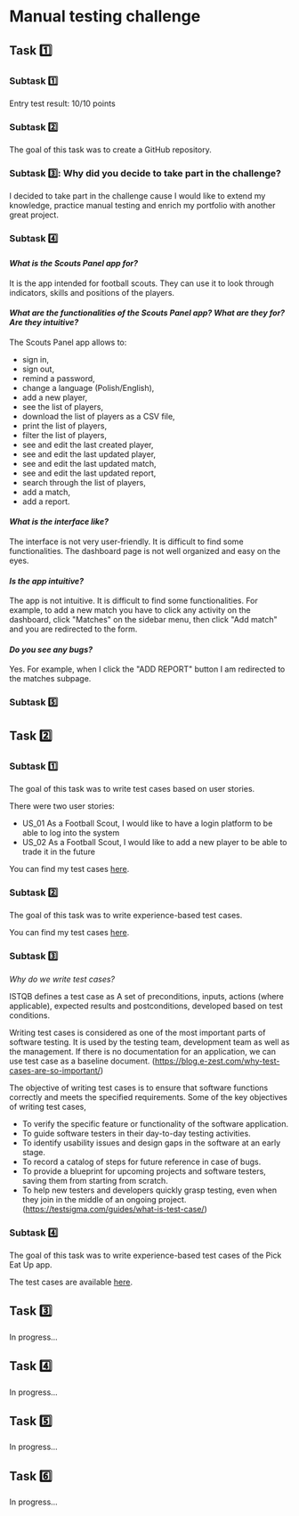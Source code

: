 # Manual testing challenge

## Task 1️⃣

### Subtask 1️⃣

Entry test result: 10/10 points

### Subtask 2️⃣ 

The goal of this task was to create a GitHub repository.

### Subtask 3️⃣: Why did you decide to take part in the challenge?

I decided to take part in the challenge cause I would like to extend my knowledge, practice manual testing and enrich my portfolio with another great project.

### Subtask 4️⃣

#### *What is the Scouts Panel app for?*

It is the app intended for football scouts. They can use it to look through indicators, skills and positions of the players.

#### *What are the functionalities of the Scouts Panel app? What are they for? Are they intuitive?*

The Scouts Panel app allows to:
- sign in,
- sign out,
- remind a password,
- change a language (Polish/English),
- add a new player,
- see the list of players,
- download the list of players as a CSV file,
- print the list of players,
- filter the list of players,
- see and edit the last created player,
- see and edit the last updated player,
- see and edit the last updated match,
- see and edit the last updated report,
- search through the list of players,
- add a match,
- add a report.

#### *What is the interface like?*

The interface is not very user-friendly. It is difficult to find some functionalities. The dashboard page is not well organized and easy on the eyes.

#### *Is the app intuitive?*

The app is not intuitive. It is difficult to find some functionalities. For example, to add a new match you have to click any activity on the dashboard, click "Matches" on the sidebar menu, then click "Add match" and you are redirected to the form.

#### *Do you see any bugs?*

Yes. For example, when I click the "ADD REPORT" button I am redirected to the matches subpage.

### Subtask 5️⃣

## Task 2️⃣

### Subtask 1️⃣

The goal of this task was to write test cases based on user stories.

There were two user stories:
- US_01 As a Football Scout, I would like to have a login platform to be able to log into the system
- US_02 As a Football Scout, I would like to add a new player to be able to trade it in the future

You can find my test cases [here](https://drive.google.com/file/d/1TIPUuGMhfi_9x-QbHTQgEe4sTyru_FZ1/view?usp=drive_link).

### Subtask 2️⃣

The goal of this task was to write experience-based test cases.

You can find my test cases [here](https://drive.google.com/file/d/1tmBDvzChu0KJteq8GOTWnhDKjEMRxln9/view?usp=drive_link).

### Subtask 3️⃣

*Why do we write test cases?*

ISTQB defines a test case as A set of preconditions, inputs, actions (where applicable), expected results and postconditions, developed based on test conditions.

Writing test cases is considered as one of the most important parts of software testing. It is used by the testing team, development team as well as the management. If there is no documentation for an application, we can use test case as a baseline document. (https://blog.e-zest.com/why-test-cases-are-so-important/)

The objective of writing test cases is to ensure that software functions correctly and meets the specified requirements. Some of the key objectives of writing test cases,
- To verify the specific feature or functionality of the software application.
- To guide software testers in their day-to-day testing activities.
- To identify usability issues and design gaps in the software at an early stage.
- To record a catalog of steps for future reference in case of bugs.
- To provide a blueprint for upcoming projects and software testers, saving them from starting from scratch.
- To help new testers and developers quickly grasp testing, even when they join in the middle of an ongoing project. (https://testsigma.com/guides/what-is-test-case/)

### Subtask 4️⃣

The goal of this task was to write experience-based test cases of the Pick Eat Up app.

The test cases are available [here]().

## Task 3️⃣

In progress...

## Task 4️⃣

In progress...

## Task 5️⃣

In progress...

## Task 6️⃣

In progress...




